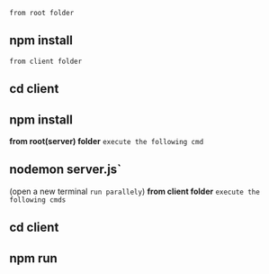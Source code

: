 `from root folder`
## npm install
`from client folder`
## cd client
## npm install


**from root(server) folder**
`execute the following cmd`
## nodemon server.js`

(open a new terminal `run parallely`)
**from client folder**
`execute the following cmds`
## cd client
## npm run
